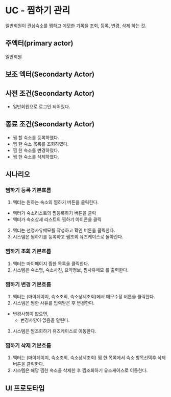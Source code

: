 # UC - 찜하기 관리
 일반회원이 관심숙소를 찜하고 메모한 기록을 조회, 등록, 변경, 삭제 하는 것.


## 주엑터(primary actor)
  일반회원
      
## 보조 엑터(Secondarty Actor)


## 사전 조건(Secondarty Actor)
- 일반회원으로 로그인 되어있다.


## 종료 조건(Secondarty Actor)
- 찜 할 숙소를 등록하였다.
- 찜 한 숙소 목록를 조회하였다.
- 찜 한 숙소를 변경하였다.
- 찜 한 숙소를 삭제하였다.


## 시나리오 

### 찜하기 등록 기본흐름
1. 액터는 원하는 숙소의 찜하기 버튼을 클릭한다.
  - 액터가 숙소리스트의 찜등록하기 버튼을 클릭
  - 액터가 숙소상세 리스트의 찜하기 아이콘을 클릭
2. 엑터는 선정사유메모를 작성하고 확인 버튼을 클릭한다.
3. 시스템은 찜하기를 등록하고 찜조회 유즈케이스로 돌아간다.


### 찜하기 조회 기본흐름
1. 액터는 마이페이지 찜한 목록을 클릭한다.
2. 시스템은 숙소명, 숙소사진, 요약정보, 찜사유메모 를 출력한다.



### 찜하기 변경 기본흐름
1. 액터는 (마이페이지, 숙소조회, 숙소상세조회)에서 메모수정 버튼을 클릭한다. 
2. 시스템은 찜한 사유를 입력받은 후 변경한다.
 - 변경사항이 없으면,
   - 변경사항이 없음을 알린다.
3. 시스템은 찜조회하기 유즈케이스로 이동한다.


### 찜하기 삭제 기본흐름

1. 액터는  (마이페이지, 숙소조회, 숙소상세조회) 찜 한 목록에서 숙소 항목선택후 삭제 버튼을 클릭한다.
2. 시스템은 해당 찜한 숙소을 삭제한 후 찜조회하기 유스케이스로 이동한다. 
    

## UI 프로토타입





